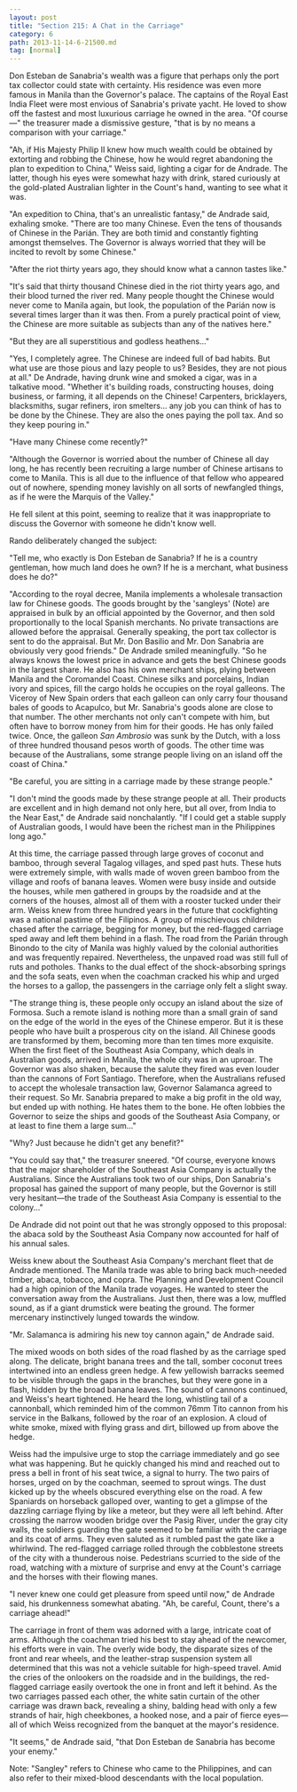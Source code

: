 ```yaml
---
layout: post
title: "Section 215: A Chat in the Carriage"
category: 6
path: 2013-11-14-6-21500.md
tag: [normal]
---
```


Don Esteban de Sanabria's wealth was a figure that perhaps only the port tax collector could state with certainty. His residence was even more famous in Manila than the Governor's palace. The captains of the Royal East India Fleet were most envious of Sanabria's private yacht. He loved to show off the fastest and most luxurious carriage he owned in the area. "Of course—" the treasurer made a dismissive gesture, "that is by no means a comparison with your carriage."

"Ah, if His Majesty Philip II knew how much wealth could be obtained by extorting and robbing the Chinese, how he would regret abandoning the plan to expedition to China," Weiss said, lighting a cigar for de Andrade. The latter, though his eyes were somewhat hazy with drink, stared curiously at the gold-plated Australian lighter in the Count's hand, wanting to see what it was.

"An expedition to China, that's an unrealistic fantasy," de Andrade said, exhaling smoke. "There are too many Chinese. Even the tens of thousands of Chinese in the Parián. They are both timid and constantly fighting amongst themselves. The Governor is always worried that they will be incited to revolt by some Chinese."

"After the riot thirty years ago, they should know what a cannon tastes like."

"It's said that thirty thousand Chinese died in the riot thirty years ago, and their blood turned the river red. Many people thought the Chinese would never come to Manila again, but look, the population of the Parián now is several times larger than it was then. From a purely practical point of view, the Chinese are more suitable as subjects than any of the natives here."

"But they are all superstitious and godless heathens..."

"Yes, I completely agree. The Chinese are indeed full of bad habits. But what use are those pious and lazy people to us? Besides, they are not pious at all." De Andrade, having drunk wine and smoked a cigar, was in a talkative mood. "Whether it's building roads, constructing houses, doing business, or farming, it all depends on the Chinese! Carpenters, bricklayers, blacksmiths, sugar refiners, iron smelters... any job you can think of has to be done by the Chinese. They are also the ones paying the poll tax. And so they keep pouring in."

"Have many Chinese come recently?"

"Although the Governor is worried about the number of Chinese all day long, he has recently been recruiting a large number of Chinese artisans to come to Manila. This is all due to the influence of that fellow who appeared out of nowhere, spending money lavishly on all sorts of newfangled things, as if he were the Marquis of the Valley."

He fell silent at this point, seeming to realize that it was inappropriate to discuss the Governor with someone he didn't know well.

Rando deliberately changed the subject:

"Tell me, who exactly is Don Esteban de Sanabria? If he is a country gentleman, how much land does he own? If he is a merchant, what business does he do?"

"According to the royal decree, Manila implements a wholesale transaction law for Chinese goods. The goods brought by the 'sangleys' (Note) are appraised in bulk by an official appointed by the Governor, and then sold proportionally to the local Spanish merchants. No private transactions are allowed before the appraisal. Generally speaking, the port tax collector is sent to do the appraisal. But Mr. Don Basilio and Mr. Don Sanabria are obviously very good friends." De Andrade smiled meaningfully. "So he always knows the lowest price in advance and gets the best Chinese goods in the largest share. He also has his own merchant ships, plying between Manila and the Coromandel Coast. Chinese silks and porcelains, Indian ivory and spices, fill the cargo holds he occupies on the royal galleons. The Viceroy of New Spain orders that each galleon can only carry four thousand bales of goods to Acapulco, but Mr. Sanabria's goods alone are close to that number. The other merchants not only can't compete with him, but often have to borrow money from him for their goods. He has only failed twice. Once, the galleon *San Ambrosio* was sunk by the Dutch, with a loss of three hundred thousand pesos worth of goods. The other time was because of the Australians, some strange people living on an island off the coast of China."

"Be careful, you are sitting in a carriage made by these strange people."

"I don't mind the goods made by these strange people at all. Their products are excellent and in high demand not only here, but all over, from India to the Near East," de Andrade said nonchalantly. "If I could get a stable supply of Australian goods, I would have been the richest man in the Philippines long ago."

At this time, the carriage passed through large groves of coconut and bamboo, through several Tagalog villages, and sped past huts. These huts were extremely simple, with walls made of woven green bamboo from the village and roofs of banana leaves. Women were busy inside and outside the houses, while men gathered in groups by the roadside and at the corners of the houses, almost all of them with a rooster tucked under their arm. Weiss knew from three hundred years in the future that cockfighting was a national pastime of the Filipinos. A group of mischievous children chased after the carriage, begging for money, but the red-flagged carriage sped away and left them behind in a flash. The road from the Parián through Binondo to the city of Manila was highly valued by the colonial authorities and was frequently repaired. Nevertheless, the unpaved road was still full of ruts and potholes. Thanks to the dual effect of the shock-absorbing springs and the sofa seats, even when the coachman cracked his whip and urged the horses to a gallop, the passengers in the carriage only felt a slight sway.

"The strange thing is, these people only occupy an island about the size of Formosa. Such a remote island is nothing more than a small grain of sand on the edge of the world in the eyes of the Chinese emperor. But it is these people who have built a prosperous city on the island. All Chinese goods are transformed by them, becoming more than ten times more exquisite. When the first fleet of the Southeast Asia Company, which deals in Australian goods, arrived in Manila, the whole city was in an uproar. The Governor was also shaken, because the salute they fired was even louder than the cannons of Fort Santiago. Therefore, when the Australians refused to accept the wholesale transaction law, Governor Salamanca agreed to their request. So Mr. Sanabria prepared to make a big profit in the old way, but ended up with nothing. He hates them to the bone. He often lobbies the Governor to seize the ships and goods of the Southeast Asia Company, or at least to fine them a large sum..."

"Why? Just because he didn't get any benefit?"

"You could say that," the treasurer sneered. "Of course, everyone knows that the major shareholder of the Southeast Asia Company is actually the Australians. Since the Australians took two of our ships, Don Sanabria's proposal has gained the support of many people, but the Governor is still very hesitant—the trade of the Southeast Asia Company is essential to the colony..."

De Andrade did not point out that he was strongly opposed to this proposal: the abaca sold by the Southeast Asia Company now accounted for half of his annual sales.

Weiss knew about the Southeast Asia Company's merchant fleet that de Andrade mentioned. The Manila trade was able to bring back much-needed timber, abaca, tobacco, and copra. The Planning and Development Council had a high opinion of the Manila trade voyages. He wanted to steer the conversation away from the Australians. Just then, there was a low, muffled sound, as if a giant drumstick were beating the ground. The former mercenary instinctively lunged towards the window.

"Mr. Salamanca is admiring his new toy cannon again," de Andrade said.

The mixed woods on both sides of the road flashed by as the carriage sped along. The delicate, bright banana trees and the tall, somber coconut trees intertwined into an endless green hedge. A few yellowish barracks seemed to be visible through the gaps in the branches, but they were gone in a flash, hidden by the broad banana leaves. The sound of cannons continued, and Weiss's heart tightened. He heard the long, whistling tail of a cannonball, which reminded him of the common 76mm Tito cannon from his service in the Balkans, followed by the roar of an explosion. A cloud of white smoke, mixed with flying grass and dirt, billowed up from above the hedge.

Weiss had the impulsive urge to stop the carriage immediately and go see what was happening. But he quickly changed his mind and reached out to press a bell in front of his seat twice, a signal to hurry. The two pairs of horses, urged on by the coachman, seemed to sprout wings. The dust kicked up by the wheels obscured everything else on the road. A few Spaniards on horseback galloped over, wanting to get a glimpse of the dazzling carriage flying by like a meteor, but they were all left behind. After crossing the narrow wooden bridge over the Pasig River, under the gray city walls, the soldiers guarding the gate seemed to be familiar with the carriage and its coat of arms. They even saluted as it rumbled past the gate like a whirlwind. The red-flagged carriage rolled through the cobblestone streets of the city with a thunderous noise. Pedestrians scurried to the side of the road, watching with a mixture of surprise and envy at the Count's carriage and the horses with their flowing manes.

"I never knew one could get pleasure from speed until now," de Andrade said, his drunkenness somewhat abating. "Ah, be careful, Count, there's a carriage ahead!"

The carriage in front of them was adorned with a large, intricate coat of arms. Although the coachman tried his best to stay ahead of the newcomer, his efforts were in vain. The overly wide body, the disparate sizes of the front and rear wheels, and the leather-strap suspension system all determined that this was not a vehicle suitable for high-speed travel. Amid the cries of the onlookers on the roadside and in the buildings, the red-flagged carriage easily overtook the one in front and left it behind. As the two carriages passed each other, the white satin curtain of the other carriage was drawn back, revealing a shiny, balding head with only a few strands of hair, high cheekbones, a hooked nose, and a pair of fierce eyes—all of which Weiss recognized from the banquet at the mayor's residence.

"It seems," de Andrade said, "that Don Esteban de Sanabria has become your enemy."

Note: "Sangley" refers to Chinese who came to the Philippines, and can also refer to their mixed-blood descendants with the local population.
